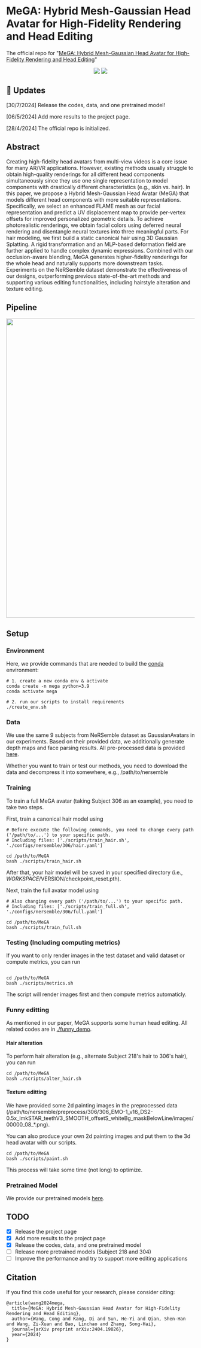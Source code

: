 # MeGA: Hybrid Mesh-Gaussian Head Avatar for High-Fidelity Rendering and Head Editing
The official repo for "[MeGA: Hybrid Mesh-Gaussian Head Avatar for High-Fidelity Rendering and Head Editing](https://arxiv.org/abs/2404.19026)"

<p align="center">
<a href="https://arxiv.org/abs/2404.19026"><img src="https://img.shields.io/badge/Arxiv-2404.19026-B31B1B.svg"></a>
<a href="https://conallwang.github.io/MeGA_Pages/"><img src="https://img.shields.io/badge/Project-Page-blue"></a>
</p>

## :mega: Updates

[30/7/2024] Release the codes, data, and one pretrained model!

[06/5/2024] Add more results to the project page.

[28/4/2024] The official repo is initialized.

## Abstract

Creating high-fidelity head avatars from multi-view videos is a core issue for many AR/VR applications. However, existing methods usually struggle to obtain high-quality renderings for all different head components simultaneously since they use one single representation to model components with drastically different characteristics (e.g., skin vs. hair). In this paper, we propose a Hybrid Mesh-Gaussian Head Avatar (MeGA) that models different head components with more suitable representations. Specifically, we select an enhanced FLAME mesh as our facial representation and predict a UV displacement map to provide per-vertex offsets for improved personalized geometric details. To achieve photorealistic renderings, we obtain facial colors using deferred neural rendering and disentangle neural textures into three meaningful parts. For hair modeling, we first build a static canonical hair using 3D Gaussian Splatting. A rigid transformation and an MLP-based deformation field are further applied to handle complex dynamic expressions. Combined with our occlusion-aware blending, MeGA generates higher-fidelity renderings for the whole head and naturally supports more downstream tasks. Experiments on the NeRSemble dataset demonstrate the effectiveness of our designs, outperforming previous state-of-the-art methods and supporting various editing functionalities, including hairstyle alteration and texture editing.

## Pipeline

<p align="center">
<img src="assets/pipeline_git.png" width="800"/>
</p>

## Setup

### Environment

Here, we provide commands that are needed to build the [conda](https://docs.anaconda.com/miniconda/#latest-miniconda-installer-links) environment:
```shell
# 1. create a new conda env & activate
conda create -n mega python=3.9
conda activate mega

# 2. run our scripts to install requirements
./create_env.sh
```

### Data

We use the same 9 subjects from NeRSemble dataset as GaussianAvatars in our experiments. Based on their provided data, we additionally generate depth maps and face parsing results. All pre-processed data is provided [here](insert). 

Whether you want to train or test our methods, you need to download the data and decompress it into somewhere, e.g., /path/to/nersemble

### Training

To train a full MeGA avatar (taking Subject 306 as an example), you need to take two steps.

First, train a canonical hair model using
```shell
# Before execute the following commands, you need to change every path ('/path/to/...') to your specific path.
# Including files: ['./scripts/train_hair.sh', './configs/nersemble/306/hair.yaml']

cd /path/to/MeGA
bash ./scripts/train_hair.sh
```

After that, your hair model will be saved in your specified directory (i.e., $WORKSPACE/$VERSION/checkpoint_reset.pth).

Next, train the full avatar model using
```shell
# Also changing every path ('/path/to/...') to your specific path.
# Including files: ['./scripts/train_full.sh', './configs/nersemble/306/full.yaml']

cd /path/to/MeGA
bash ./scripts/train_full.sh
```

### Testing (Including computing metrics)

If you want to only render images in the test dataset and valid dataset or compute metrics, you can run
```shell

cd /path/to/MeGA
bash ./scripts/metrics.sh
```

The script will render images first and then compute metrics automaticly.

### Funny editting

As mentioned in our paper, MeGA supports some human head editing. All related codes are in [./funny_demo](./funny_demo/).

#### Hair alteration

To perform hair alteration (e.g., alternate Subject 218's hair to 306's hair), you can run

```shell
cd /path/to/MeGA
bash ./scripts/alter_hair.sh
```

#### Texture editting

We have provided some 2d painting images in the preprocessed data (/path/to/nersemble/preprocess/306/306_EMO-1_v16_DS2-0.5x_lmkSTAR_teethV3_SMOOTH_offsetS_whiteBg_maskBelowLine/images/00000_08_*.png). 

You can also produce your own 2d painting images and put them to the 3d head avatar with our scripts.

```shell
cd /path/to/MeGA
bash ./scripts/paint.sh
```

This process will take some time (not long) to optimize.


### Pretrained Model

We provide our pretrained models [here](insert). 


## TODO

- [x] Release the project page
- [x] Add more results to the project page
- [x] Release the codes, data, and one pretrained model
- [ ] Release more pretrained models (Subject 218 and 304)
- [ ] Improve the performance and try to support more editing applications

## Citation

If you find this code useful for your research, please consider citing:
```
@article{wang2024mega,
  title={MeGA: Hybrid Mesh-Gaussian Head Avatar for High-Fidelity Rendering and Head Editing},
  author={Wang, Cong and Kang, Di and Sun, He-Yi and Qian, Shen-Han and Wang, Zi-Xuan and Bao, Linchao and Zhang, Song-Hai},
  journal={arXiv preprint arXiv:2404.19026},
  year={2024}
}
```
